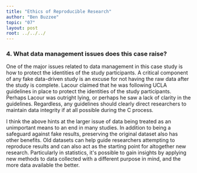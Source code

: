 ```yaml
---
title: "Ethics of Reproducible Research"
author: "Ben Buzzee"
topic: "07"
layout: post
root: ../../../
---
```



### 4. What data management issues does this case raise?

One of the major issues related to data management in this case study is how to protect the identities of the study participants.
A critical component of any fake data-driven study is an excuse for not having the raw data after the study is complete.
Lacour claimed that he was following UCLA guidelines in place to protect the identities of the study participants. Perhaps Lacour
was outright lying, or perhaps he saw a lack of clarity in the guidelines. Regardless, any guidelines should clearly direct researchers
to maintain data integrity if at all possible during the C process.

I think the above hints at the larger issue of data being treated as an unimportant means to an end in many studies. In addition to
being a safeguard against fake results, preserving the original dataset also has other benefits. Old datasets can help guide researchers
attempting to reproduce results and can also act as the starting point for altogether new research. Particularly in statistics, it's
possible to gain insights by applying new methods to data collected with a different purpose in mind, and the more data available the 
better.
